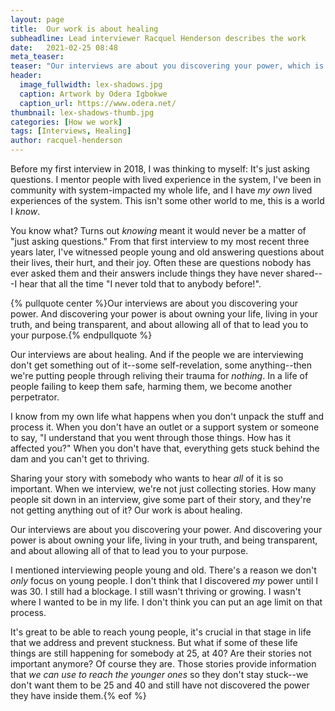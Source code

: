 ```yaml
---
layout: page
title:  Our work is about healing
subheadline: Lead interviewer Racquel Henderson describes the work
date:   2021-02-25 08:48
meta_teaser: 
teaser: "Our interviews are about you discovering your power, which is about owning your life, living in your truth, and being transparent. And it is ultimately about allowing all of that to lead you to your purpose."
header:
  image_fullwidth: lex-shadows.jpg
  caption: Artwork by Odera Igbokwe
  caption_url: https://www.odera.net/
thumbnail: lex-shadows-thumb.jpg
categories: [How we work]
tags: [Interviews, Healing]
author: racquel-henderson
---
```


Before my first interview in 2018, I was thinking to myself: It's just asking questions. I mentor people with lived experience in the system, I've been in community with system-impacted my whole life, and I have *my own* lived experiences of the system. This isn't some other world to me, this is a world I *know*.

You know what? Turns out *knowing* meant it would never be a matter of "just asking questions." From that first interview to my most recent three years later, I've witnessed people young and old answering questions about their lives, their hurt, and their joy. Often these are questions nobody has ever asked them and their answers include things they have never shared---I hear that all the time "I never told that to anybody before!".

{% pullquote center %}Our interviews are about you discovering your power. And discovering your power is about owning your life, living in your truth, and being transparent, and about allowing all of that to lead you to your purpose.{% endpullquote %}

Our interviews are about healing. And if the people we are interviewing don't get something out of it--some self-revelation, some anything--then we're putting people through reliving their trauma for *nothing*. In a life of people failing to keep them safe, harming them, we become another perpetrator.

I know from my own life what happens when you don't unpack the stuff and process it. When you don't have an outlet or a support system or someone to say, "I understand that you went through those things. How has it affected you?" When you don't have that, everything gets stuck behind the dam and you can't get to thriving.

Sharing your story with somebody who wants to hear *all* of it is so important. When we interview, we're not just collecting stories. How many people sit down in an interview, give some part of their story, and they're not getting anything out of it? Our work is about healing.

Our interviews are about you discovering your power. And discovering your power is about owning your life, living in your truth, and being transparent, and about allowing all of that to lead you to your purpose.

I mentioned interviewing people young and old. There's a reason we don't *only* focus on young people. I don't think that I discovered *my* power until I was 30. I still had a blockage. I still wasn't thriving or growing. I wasn't where I wanted to be in my life. I don't think you can put an age limit on that process.

It's great to be able to reach young people, it's crucial in that stage in life that we address and prevent stuckness. But what if some of these life things are still happening for somebody at 25, at 40? Are their stories not important anymore? Of course they are. Those stories provide information that *we can use to reach the younger ones* so they don't stay stuck--we don't want them to be 25 and 40 and still have not discovered the power they have inside them.{% eof %}